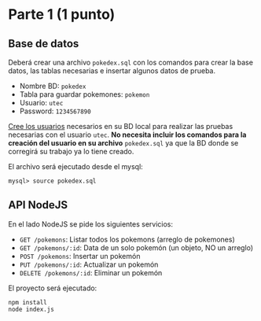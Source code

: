 # Parte 1 (1 punto)

## Base de datos

Deberá crear una archivo `pokedex.sql` con los comandos para crear la base datos, las tablas necesarias e insertar algunos datos de prueba. 
- Nombre BD: `pokedex`
- Tabla para guardar pokemones: `pokemon`
- Usuario: `utec`
- Password: `1234567890`

[Cree los usuarios](https://github.com/franciscovilchezv/platform-based-development/blob/main/Labs/Lab2/mysql_setup.md#create-a-new-user) necesarios en su BD local para realizar las pruebas necesarias con el usuario `utec`. **No necesita incluir los comandos para la creación del usuario en su archivo** `pokedex.sql` ya que la BD donde se corregirá su trabajo ya lo tiene creado.

El archivo será ejecutado desde el mysql:
```
mysql> source pokedex.sql
```

## API NodeJS
En el lado NodeJS se pide los siguientes servicios:

- `GET /pokemons`: Listar todos los pokemons (arreglo de pokemones)
- `GET /pokemons/:id`: Data de un solo pokemón (un objeto, NO un arreglo)
- `POST /pokemons`: Insertar un pokemón
- `PUT /pokemons/:id`: Actualizar un pokemón
- `DELETE /pokemons/:id`: Eliminar un pokemón

El proyecto será ejecutado:
```terminal
npm install
node index.js
```
